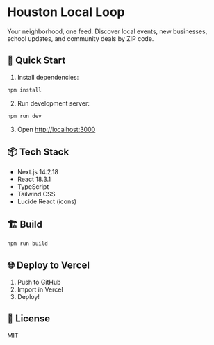 # Houston Local Loop

Your neighborhood, one feed. Discover local events, new businesses, school updates, and community deals by ZIP code.

## 🚀 Quick Start

1. Install dependencies:
```bash
npm install
```

2. Run development server:
```bash
npm run dev
```

3. Open [http://localhost:3000](http://localhost:3000)

## 📦 Tech Stack

- Next.js 14.2.18
- React 18.3.1
- TypeScript
- Tailwind CSS
- Lucide React (icons)

## 🏗️ Build

```bash
npm run build
```

## 🌐 Deploy to Vercel

1. Push to GitHub
2. Import in Vercel
3. Deploy!

## 📝 License

MIT
